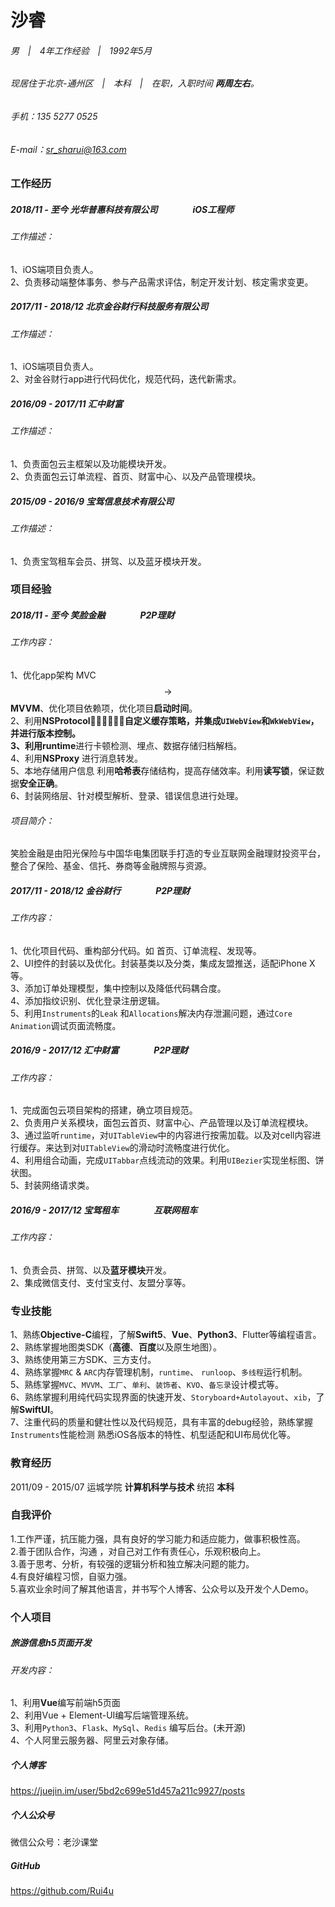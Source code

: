 
# 沙睿
###### 男　|　4年工作经验　|　1992年5月
###### 现居住于北京-通州区　|　本科　|　在职，入职时间  **两周左右**。 
###### 手机：135 5277 0525
###### E-mail：sr_sharui@163.com 

### 工作经历  
##### 2018/11 - 至今 	光华普惠科技有限公司　　　　iOS工程师
###### 工作描述：
1、iOS端项目负责人。  
2、负责移动端整体事务、参与产品需求评估，制定开发计划、核定需求变更。    

##### 2017/11 - 2018/12 	北京金谷财行科技服务有限公司 
###### 工作描述：
1、iOS端项目负责人。  
2、对金谷财行app进行代码优化，规范代码，迭代新需求。  

##### 2016/09 - 2017/11	汇中财富
###### 工作描述：  
1、负责面包云主框架以及功能模块开发。  
2、负责面包云订单流程、首页、财富中心、以及产品管理模块。  

##### 2015/09 - 2016/9	宝驾信息技术有限公司  
###### 工作描述：  
1、负责宝驾租车会员、拼驾、以及蓝牙模块开发。  

### 项目经验  
##### 2018/11 - 至今  	笑脸金融　　　　P2P理财
###### 	工作内容：

1、优化app架构 MVC$$\rightarrow$$**MVVM**、优化项目依赖项，优化项目**启动时间**。  
2、利用**NSProtocol􏰮􏱂􏱃􏰇􏱄􏱅**自定义缓存策略，并集成`UIWebView`和`WkWebView`，并进行版本控制。  
3、利用**runtime**进行卡顿检测、埋点、数据存储归档解档。  
4、利用**NSProxy** 进行消息转发。  
5、本地存储用户信息 利用**哈希表**存储结构，提高存储效率。利用**读写锁**，保证数据**安全正确**。  
6、封装网络层、针对模型解析、登录、错误信息进行处理。  

###### 项目简介：
笑脸金融是由阳光保险与中国华电集团联手打造的专业互联网金融理财投资平台，整合了保险、基金、信托、券商等金融牌照与资源。  

##### 2017/11 - 2018/12  	金谷财行　　　　P2P理财
###### 	工作内容：
1、优化项目代码、重构部分代码。如 首页、订单流程、发现等。  
2、UI控件的封装以及优化。封装基类以及分类，集成友盟推送，适配iPhone X等。  
3、添加订单处理模型，集中控制以及降低代码耦合度。    
4、添加指纹识别、优化登录注册逻辑。    
5、利用`Instruments`的`Leak` 和`Allocations`解决内存泄漏问题，通过`Core Animation`调试页面流畅度。  

##### 2016/9 - 2017/12  	汇中财富　　　　P2P理财
###### 	工作内容：
1、完成面包云项目架构的搭建，确立项目规范。  
2、负责用户关系模块，面包云首页、财富中心、产品管理以及订单流程模块。  
3、通过监听`runtime`，对`UITableView`中的内容进行按需加载。以及对cell内容进行缓存。来达到对`UITableView`的滑动时流畅度进行优化。  
4、利用组合动画，完成`UITabbar`点线流动的效果。利用`UIBezier`实现坐标图、饼状图。  
5、封装网络请求类。   

##### 2016/9 - 2017/12  	宝驾租车　　　　互联网租车
###### 	工作内容：
1、负责会员、拼驾、以及**蓝牙模块**开发。  
2、集成微信支付、支付宝支付、友盟分享等。  

### 专业技能
1、熟练**Objective-C**编程，了解**Swift5**、**Vue**、**Python3**、Flutter等编程语言。  
2、熟练掌握地图类SDK（**高德**、**百度**以及原生地图）。  
3、熟练使用第三方SDK、三方支付。  
4、熟练掌握`MRC` & `ARC`内存管理机制，`runtime`、 `runloop`、`多线程`运行机制。  
5、熟练掌握`MVC`、`MVVM`、`工厂`、`单利`、`装饰者`、`KVO`、`备忘录`设计模式等。  
6、熟练掌握利用纯代码实现界面的快速开发、`Storyboard+Autolayout`、`xib`，了解**SwiftUI**。    
7、注重代码的质量和健壮性以及代码规范，具有丰富的debug经验，熟练掌握`Instruments`性能检测 熟悉iOS各版本的特性、机型适配和UI布局优化等。  

### 教育经历
2011/09 - 2015/07	运城学院	**计算机科学与技术**	统招	**本科** 





### 自我评价
1.工作严谨，抗压能力强，具有良好的学习能力和适应能力，做事积极性高。  
2.善于团队合作，沟通 ，对自己对工作有责任心，乐观积极向上。  
3.善于思考、分析，有较强的逻辑分析和独立解决问题的能力。  
4.有良好编程习惯，自驱力强。  
5.喜欢业余时间了解其他语言，并书写个人博客、公众号以及开发个人Demo。  


### 个人项目
##### 旅游信息h5页面开发
###### 	开发内容：
1、利用**Vue**编写前端h5页面  
2、利用Vue + Element-UI编写后端管理系统。  
3、利用`Python3`、`Flask`、`MySql`、`Redis` 编写后台。(未开源)  
4、个人阿里云服务器、阿里云对象存储。  

##### 个人博客
https://juejin.im/user/5bd2c699e51d457a211c9927/posts  
##### 个人公众号
微信公众号：老沙课堂  
##### GitHub
https://github.com/Rui4u  



